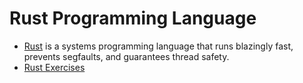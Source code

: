 # Rust Programming Language

- [Rust](https://doc.rust-lang.org/book/) is a systems programming language that runs blazingly fast, prevents segfaults, and guarantees thread safety.
- [Rust Exercises](https://play.rust-lang.org/?version=stable&mode=debug&edition=2021)
